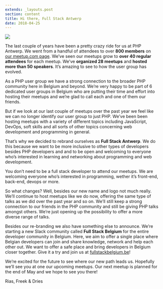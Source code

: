 ```yaml
---
extends: _layouts.post
section: content
title: Hi there, Full Stack Antwerp
date: 2018-04-25
---
```

<p class="image">
    <img class="sm:max-w-sm shadow-none" src="/assets/images/posts/hi-there-full-stack-antwerp.png">
</p>

The last couple of years have been a pretty crazy ride for us at PHP Antwerp. We went from a handful of attendees to over **800 members** on [our meetup.com page](https://www.meetup.com/phpantwerp/). We’ve seen our meetups grow to **over 40 regular attendees** for each meetup. We’ve **organized 28 meetups** and **hosted more than 50 speakers**. It’s amazing to see to how the user group has evolved.

As a PHP user group we have a strong connection to the broader PHP community here in Belgium and beyond. We’re very happy to be part of 6 dedicated user groups in Belgium who are putting their time and effort into hosting their meetups and we’re glad to call each and one of them our friends.

But if we look at our last couple of meetups over the past year we feel like we can no longer identify our user group to just PHP. We’ve been been hosting meetups with a variety of different topics including JavaScript, DevOps, soft skills and all sorts of other topics concerning web development and programming in general.

That’s why we decided to rebrand ourselves as **Full Stack Antwerp**. We do this because we want to be more inclusive to other types of developers besides PHP developers and and to be open and welcoming to everyone who’s interested in learning and networking about programming and web development.

You don’t need to be a full stack developer to attend our meetups. We are welcoming everyone who’s interested in programming, wether it’s front-end, back-end, devops or more.

So what changes? Well, besides our new name and logo not much really. We’ll continue to host meetups like we do now, offering the same type of talks as we did over the past year and so on. We’ll still keep a strong connection to our friends in the PHP community and still be giving PHP talks amongst others. We’re just opening up the possibility to offer a more diverse range of talks.

Besides our re-branding we also have something else to announce. We’re starting a new Slack community called **Full Stack Belgium** for the entire developer community in Belgium. Here, we aim to offer a single place where Belgian developers can join and share knowledge, network and help each other out. We want to offer a safe place and bring developers in Belgium closer together. Give it a try and join us at [fullstackbelgium.be](https://fullstackbelgium.be/)!

We’re excited for the future to see where our new path leads us. Hopefully we’ll see you at one our upcoming meetups. Our next meetup is planned for the end of May and we hope to see you there!

Rias, Freek & Dries
